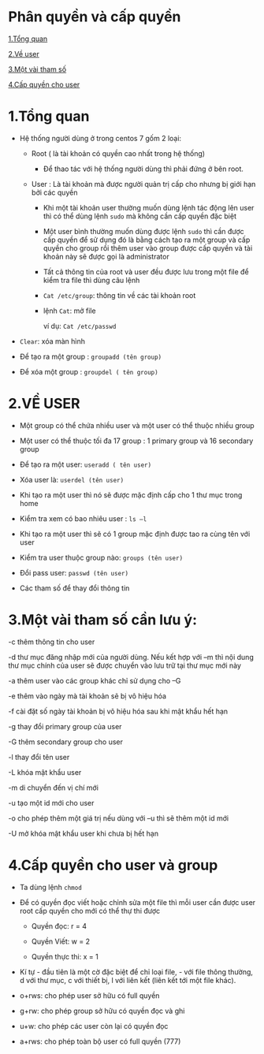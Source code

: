 # Phân quyền và cấp quyền 

[ 1.Tổng quan ](#tongquan)

[ 2.Về user ](user)

[ 3.Một vài tham số ](#note)

[ 4.Cấp quyền cho user ](#capquyen)

<a name="tongquan">

# 1.Tổng quan 

- Hệ thống người dùng ở trong centos 7 gốm 2 loại:

	-	Root ( là tài khoản có quyền cao nhất trong hệ thống) 
	
		- Để thao tác với hệ thống người dùng thì phải đứng ở bên root.
	
	-	User : Là tài khoản mà được người quản trị cấp cho nhưng bị giới hạn bởi các quyền 
	
		- Khi một tài khoản user thường muốn dùng lệnh tác động lên user thì có thể dùng lệnh ` sudo ` mà không cần cấp quyền đặc biệt 
		
		- Một user bình thường muốn dùng được lệnh `sudo` thì cần được cấp quyền để sử dụng đó là bằng cách tạo ra một group và cấp quyền cho group rồi thêm user vào group được cấp quyền và tài khoản này sẽ được gọi là administrator
		
		- Tất cả thông tin của root và user đều  được lưu trong một file để kiểm tra file thì dùng câu lệnh

		- `Cat /etc/group`: thông tin về các tài khoản root

		- lệnh `Cat`: mở file 

			ví dụ: `Cat	/etc/passwd`

- `Clear`: xóa màn hình 

- Để tạo ra một group : `groupadd (tên group)`

- Để xóa một group : `groupdel ( tên group)`

<a name="user">

# 2.VỀ USER

- Một group có thể chứa nhiều user và một user có thể thuộc nhiều group

- Một user có thể thuộc tối đa 17 group : 1 primary group và 16 secondary group 

- Để tạo ra một user: `useradd ( tên user)`

- Xóa user là: `userdel (tên user)`

- Khi tạo ra một user thì nó sẽ được mặc định cấp cho 1 thư mục trong home

- Kiểm tra xem có bao nhiêu user : `ls –l`

- Khi tạo ra một user thì sẽ có 1 group mặc định được tao ra cùng tên với user 

- Kiểm tra user thuộc group nào: `groups (tên user)`
 
- Đổi pass user: `passwd (tên user)`

- Các tham số để thay đổi thông tin

<a name="note">

# 3.Một vài tham số cần lưu ý: 

-c thêm thông tin cho user 

-d thư mục đăng nhập mới của người dùng. Nếu kết hợp với –m thì nội dung thư mục chính của user sẽ được chuyển vào lưu trữ tại thư mục mới này 

-a thêm user vào các group khác chỉ sử dụng  cho –G

-e thêm vào ngày mà tài khoản sẽ bị vô hiệu hóa 

-f cài đặt số ngày tài khoản bị vô hiệu hóa sau khi mật khẩu hết hạn

-g thay đổi primary group của user 

-G thêm secondary group  cho user 

-l thay đổi tên user 

-L khóa mật khẩu user 

-m di chuyển đến vị chí mới 

-u tạo một id mới cho user  

-o cho phép thêm một giá trị nếu dùng với –u thì  sẽ thêm một id mới 

-U mở khóa mật khẩu user khi chưa bị hết hạn 

<a name="capquyen">

# 4.Cấp quyền cho user và group

- Ta dùng lệnh `chmod`

- Để có quyền đọc viết hoặc chỉnh sửa một file thì mỗi user cần được user root cấp quyền cho mới có thể thự thi được 

	- Quyền đọc: r = 4
	
	- Quyền Viết: w = 2 
	
	- Quyền thực thi: x = 1
	
- Kí tự - đầu tiên là một cờ đặc biệt để chỉ loại file, - với file thông thường, d với thư mục, c với thiết bị, l với liên kết (liên kết tới một file khác).

- o+rws: cho phép user sở hữu có full quyền

- g+rw: cho phép group sở hữu có quyền đọc và ghi

- u+w: cho phép các user còn lại có quyền đọc

- a+rws: cho phép toàn bộ user có full quyền (777)
